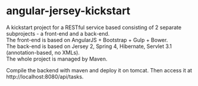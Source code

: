 angular-jersey-kickstart
=======================

A kickstart project for a RESTful service based consisting of 2 separate subprojects - a front-end and a back-end.  
The front-end is based on AngularJS + Bootstrap + Gulp + Bower.  
The back-end is based on Jersey 2, Spring 4, Hibernate, Servlet 3.1 (annotation-based, no XMLs).  
The whole project is managed by Maven.  

Compile the backend with maven and deploy it on tomcat. Then access it at http://localhost:8080/api/tasks.
